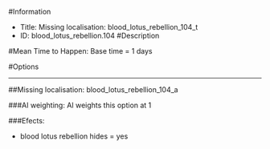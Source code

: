 #Information
 - Title: Missing localisation: blood_lotus_rebellion_104_t
 - ID: blood_lotus_rebellion.104
#Description

#Mean Time to Happen:
Base time = 1 days

#Options

___
##Missing localisation: blood_lotus_rebellion_104_a

###AI weighting:
AI weights this option at 1


###Efects:<ul><li>blood lotus rebellion hides = yes</li></ul>
